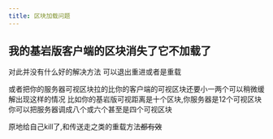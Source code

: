 ```yaml
---
title: 区块加载问题
---
```


## 我的基岩版客户端的区块消失了它不加载了

对此并没有什么好的解决方法
可以退出重进或者是重载

或者把你的服务器可视区块拉的比你的客户端的可视区块还要小一两个可以稍微缓解出现这样的情况
比如你的基岩版可视距离是十个区块,你服务器是12个可视区块你可以把服务器调成八个或六个甚至是四个可视区块

原地给自己kill了,和传送走之类的重载方法~~都有效~~